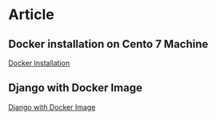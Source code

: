 # Article

## Docker installation on Cento 7 Machine
[Docker Installation](https://datatoshare.com/django-with-docker/)

## Django with Docker Image
[Django with Docker Image](https://datatoshare.com/django-with-docker-image/)
